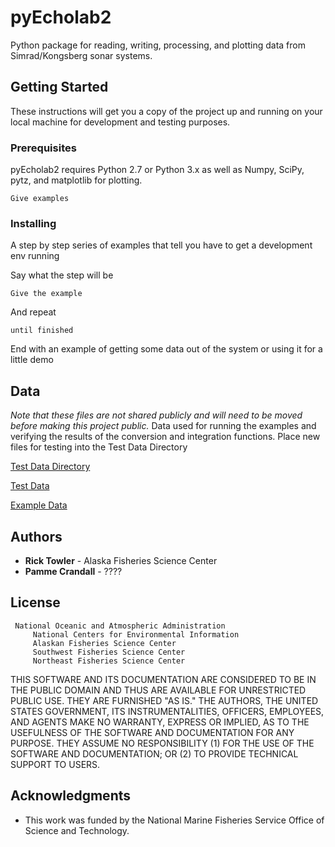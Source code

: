 # pyEcholab2

Python package for reading, writing, processing, and plotting data from Simrad/Kongsberg sonar systems.

## Getting Started

These instructions will get you a copy of the project up and running on your local machine for development and testing purposes.

### Prerequisites

pyEcholab2 requires Python 2.7 or Python 3.x as well as Numpy, SciPy, pytz, and matplotlib for plotting.

```
Give examples
```

### Installing

A step by step series of examples that tell you have to get a development env running

Say what the step will be

```
Give the example
```

And repeat

```
until finished
```

End with an example of getting some data out of the system or using it for a little demo

## Data
*Note that these files are not shared publicly and will need to be moved before making this project public.*
Data used for running the examples and verifying the results of the conversion and integration functions. Place new files for testing into the Test Data Directory

[Test Data Directory](https://drive.google.com/drive/u/0/folders/0BzfkO6wrXhxYOHVLOWVKUlJBYmc)

[Test Data](https://drive.google.com/open?id=1SYbK2eDGSEtrGbH4G82cw2aq-lklLxKS)

[Example Data](https://drive.google.com/open?id=1pwJ9fCetW1nG0BDVuuSL0zi3VxhWo9xX)


## Authors

* **Rick Towler** - Alaska Fisheries Science Center
* **Pamme Crandall** - ????

## License

     National Oceanic and Atmospheric Administration
         National Centers for Environmental Information
         Alaskan Fisheries Science Center
         Southwest Fisheries Science Center
         Northeast Fisheries Science Center

  THIS SOFTWARE AND ITS DOCUMENTATION ARE CONSIDERED TO BE IN THE PUBLIC DOMAIN
  AND THUS ARE AVAILABLE FOR UNRESTRICTED PUBLIC USE. THEY ARE FURNISHED "AS IS."
  THE AUTHORS, THE UNITED STATES GOVERNMENT, ITS INSTRUMENTALITIES, OFFICERS,
  EMPLOYEES, AND AGENTS MAKE NO WARRANTY, EXPRESS OR IMPLIED, AS TO THE USEFULNESS
  OF THE SOFTWARE AND DOCUMENTATION FOR ANY PURPOSE. THEY ASSUME NO RESPONSIBILITY
  (1) FOR THE USE OF THE SOFTWARE AND DOCUMENTATION; OR (2) TO PROVIDE TECHNICAL
  SUPPORT TO USERS.

## Acknowledgments

* This work was funded by the National Marine Fisheries Service Office of Science and Technology.
